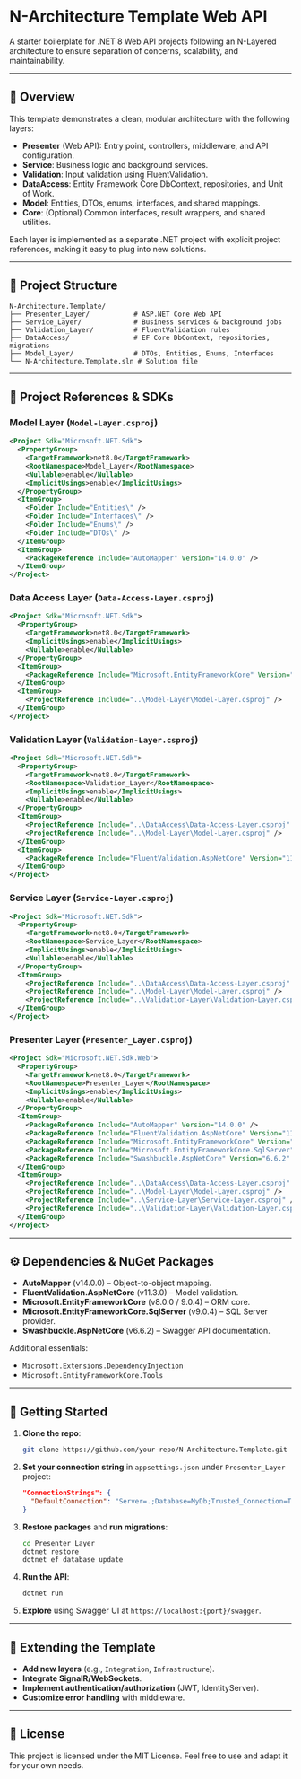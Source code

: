 # N-Architecture Template Web API

A starter boilerplate for .NET 8 Web API projects following an N-Layered architecture to ensure separation of concerns, scalability, and maintainability.

---

## 📖 Overview

This template demonstrates a clean, modular architecture with the following layers:

- **Presenter** (Web API): Entry point, controllers, middleware, and API configuration.
- **Service**: Business logic and background services.
- **Validation**: Input validation using FluentValidation.
- **DataAccess**: Entity Framework Core DbContext, repositories, and Unit of Work.
- **Model**: Entities, DTOs, enums, interfaces, and shared mappings.
- **Core**: (Optional) Common interfaces, result wrappers, and shared utilities.

Each layer is implemented as a separate .NET project with explicit project references, making it easy to plug into new solutions.

---

## 📂 Project Structure

```plaintext
N-Architecture.Template/
├── Presenter_Layer/           # ASP.NET Core Web API
├── Service_Layer/             # Business services & background jobs
├── Validation_Layer/          # FluentValidation rules
├── DataAccess/                # EF Core DbContext, repositories, migrations
├── Model_Layer/               # DTOs, Entities, Enums, Interfaces
└── N-Architecture.Template.sln # Solution file
```

---

## 🔗 Project References & SDKs

### Model Layer (`Model-Layer.csproj`)
```xml
<Project Sdk="Microsoft.NET.Sdk">
  <PropertyGroup>
    <TargetFramework>net8.0</TargetFramework>
    <RootNamespace>Model_Layer</RootNamespace>
    <Nullable>enable</Nullable>
    <ImplicitUsings>enable</ImplicitUsings>
  </PropertyGroup>
  <ItemGroup>
    <Folder Include="Entities\" />
    <Folder Include="Interfaces\" />
    <Folder Include="Enums\" />
    <Folder Include="DTOs\" />
  </ItemGroup>
  <ItemGroup>
    <PackageReference Include="AutoMapper" Version="14.0.0" />
  </ItemGroup>
</Project>
```

### Data Access Layer (`Data-Access-Layer.csproj`)
```xml
<Project Sdk="Microsoft.NET.Sdk">
  <PropertyGroup>
    <TargetFramework>net8.0</TargetFramework>
    <ImplicitUsings>enable</ImplicitUsings>
    <Nullable>enable</Nullable>
  </PropertyGroup>
  <ItemGroup>
    <PackageReference Include="Microsoft.EntityFrameworkCore" Version="8.0.0" />
  </ItemGroup>
  <ItemGroup>
    <ProjectReference Include="..\Model-Layer\Model-Layer.csproj" />
  </ItemGroup>
</Project>
```

### Validation Layer (`Validation-Layer.csproj`)
```xml
<Project Sdk="Microsoft.NET.Sdk">
  <PropertyGroup>
    <TargetFramework>net8.0</TargetFramework>
    <RootNamespace>Validation_Layer</RootNamespace>
    <ImplicitUsings>enable</ImplicitUsings>
    <Nullable>enable</Nullable>
  </PropertyGroup>
  <ItemGroup>
    <ProjectReference Include="..\DataAccess\Data-Access-Layer.csproj" />
    <ProjectReference Include="..\Model-Layer\Model-Layer.csproj" />
  </ItemGroup>
  <ItemGroup>
    <PackageReference Include="FluentValidation.AspNetCore" Version="11.3.0" />
  </ItemGroup>
</Project>
```

### Service Layer (`Service-Layer.csproj`)
```xml
<Project Sdk="Microsoft.NET.Sdk">
  <PropertyGroup>
    <TargetFramework>net8.0</TargetFramework>
    <RootNamespace>Service_Layer</RootNamespace>
    <ImplicitUsings>enable</ImplicitUsings>
    <Nullable>enable</Nullable>
  </PropertyGroup>
  <ItemGroup>
    <ProjectReference Include="..\DataAccess\Data-Access-Layer.csproj" />
    <ProjectReference Include="..\Model-Layer\Model-Layer.csproj" />
    <ProjectReference Include="..\Validation-Layer\Validation-Layer.csproj" />
  </ItemGroup>
</Project>
```

### Presenter Layer (`Presenter_Layer.csproj`)
```xml
<Project Sdk="Microsoft.NET.Sdk.Web">
  <PropertyGroup>
    <TargetFramework>net8.0</TargetFramework>
    <RootNamespace>Presenter_Layer</RootNamespace>
    <ImplicitUsings>enable</ImplicitUsings>
    <Nullable>enable</Nullable>
  </PropertyGroup>
  <ItemGroup>
    <PackageReference Include="AutoMapper" Version="14.0.0" />
    <PackageReference Include="FluentValidation.AspNetCore" Version="11.3.0" />
    <PackageReference Include="Microsoft.EntityFrameworkCore" Version="9.0.4" />
    <PackageReference Include="Microsoft.EntityFrameworkCore.SqlServer" Version="9.0.4" />
    <PackageReference Include="Swashbuckle.AspNetCore" Version="6.6.2" />
  </ItemGroup>
  <ItemGroup>
    <ProjectReference Include="..\DataAccess\Data-Access-Layer.csproj" />
    <ProjectReference Include="..\Model-Layer\Model-Layer.csproj" />
    <ProjectReference Include="..\Service-Layer\Service-Layer.csproj" />
    <ProjectReference Include="..\Validation-Layer\Validation-Layer.csproj" />
  </ItemGroup>
</Project>
```

---

## ⚙️ Dependencies & NuGet Packages

- **AutoMapper** (v14.0.0) – Object-to-object mapping.
- **FluentValidation.AspNetCore** (v11.3.0) – Model validation.
- **Microsoft.EntityFrameworkCore** (v8.0.0 / 9.0.4) – ORM core.
- **Microsoft.EntityFrameworkCore.SqlServer** (v9.0.4) – SQL Server provider.
- **Swashbuckle.AspNetCore** (v6.6.2) – Swagger API documentation.

Additional essentials:
- `Microsoft.Extensions.DependencyInjection`
- `Microsoft.EntityFrameworkCore.Tools`

---

## 🚀 Getting Started

1. **Clone the repo**:
   ```bash
   git clone https://github.com/your-repo/N-Architecture.Template.git
   ```
2. **Set your connection string** in `appsettings.json` under `Presenter_Layer` project:
   ```json
   "ConnectionStrings": {
     "DefaultConnection": "Server=.;Database=MyDb;Trusted_Connection=True;"
   }
   ```
3. **Restore packages** and **run migrations**:
   ```bash
   cd Presenter_Layer
   dotnet restore
   dotnet ef database update
   ```
4. **Run the API**:
   ```bash
   dotnet run
   ```
5. **Explore** using Swagger UI at `https://localhost:{port}/swagger`.

---

## 🧩 Extending the Template

- **Add new layers** (e.g., `Integration`, `Infrastructure`).
- **Integrate SignalR/WebSockets**.
- **Implement authentication/authorization** (JWT, IdentityServer).
- **Customize error handling** with middleware.

---

## 📝 License

This project is licensed under the MIT License. Feel free to use and adapt it for your own needs.
